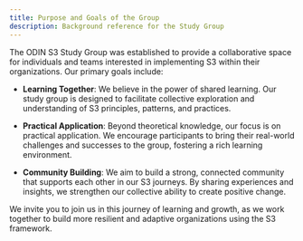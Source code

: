 ```yaml
---
title: Purpose and Goals of the Group
description: Background reference for the Study Group
---
```


<!--# Purpose and Goals of the Group-->

The ODIN S3 Study Group was established to provide a collaborative space for individuals and teams interested in implementing S3 within their organizations. Our primary goals include:

- **Learning Together**: We believe in the power of shared learning. Our study group is designed to facilitate collective exploration and understanding of S3 principles, patterns, and practices.
    
- **Practical Application**: Beyond theoretical knowledge, our focus is on practical application. We encourage participants to bring their real-world challenges and successes to the group, fostering a rich learning environment.
    
- **Community Building**: We aim to build a strong, connected community that supports each other in our S3 journeys. By sharing experiences and insights, we strengthen our collective ability to create positive change.
    

We invite you to join us in this journey of learning and growth, as we work together to build more resilient and adaptive organizations using the S3 framework.
